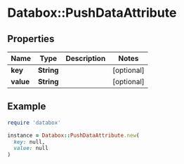 # Databox::PushDataAttribute

## Properties

| Name | Type | Description | Notes |
| ---- | ---- | ----------- | ----- |
| **key** | **String** |  | [optional] |
| **value** | **String** |  | [optional] |

## Example

```ruby
require 'databox'

instance = Databox::PushDataAttribute.new(
  key: null,
  value: null
)
```

